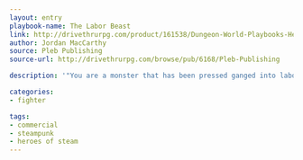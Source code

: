 ```yaml
---
layout: entry
playbook-name: The Labor Beast
link: http://drivethrurpg.com/product/161538/Dungeon-World-Playbooks-Heroes-of-Steam-Bundle
author: Jordan MacCarthy
source: Pleb Publishing
source-url: http://drivethrurpg.com/browse/pub/6168/Pleb-Publishing

description: '"You are a monster that has been pressed ganged into labor services..."'

categories:
- fighter

tags:
- commercial
- steampunk
- heroes of steam
---
```

